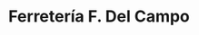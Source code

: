 ---
title: "Ferretería F. Del Campo"
url: /san-sebastian-de-los-reyes/ferreteria-f-del-campo/
shop: hardware
---